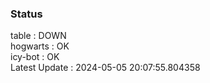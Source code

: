 ### Status


table : DOWN  
hogwarts : OK  
icy-bot : OK  
Latest Update : 2024-05-05 20:07:55.804358
